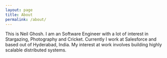 ```yaml
---
layout: page
title: About
permalink: /about/
---
```

This is Neil Ghosh. I am an Software Engineer with a lot of interest in Stargazing, Photography and Cricket. Currently I work at Salesforce and based out of Hyderabad, India. My interest at work involves building highly scalable distributed systems.

